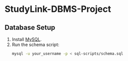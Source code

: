 # StudyLink-DBMS-Project

## Database Setup  
1. Install [MySQL](https://dev.mysql.com/downloads/).  
2. Run the schema script:  
   ```bash
   mysql -u your_username -p < sql-scripts/schema.sql
